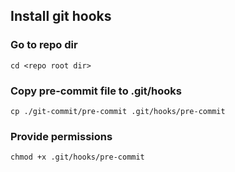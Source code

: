 ## Install git hooks

### Go to repo dir
```cd <repo root dir>```

### Copy pre-commit file to .git/hooks
```cp ./git-commit/pre-commit .git/hooks/pre-commit```

### Provide permissions
```chmod +x .git/hooks/pre-commit```
